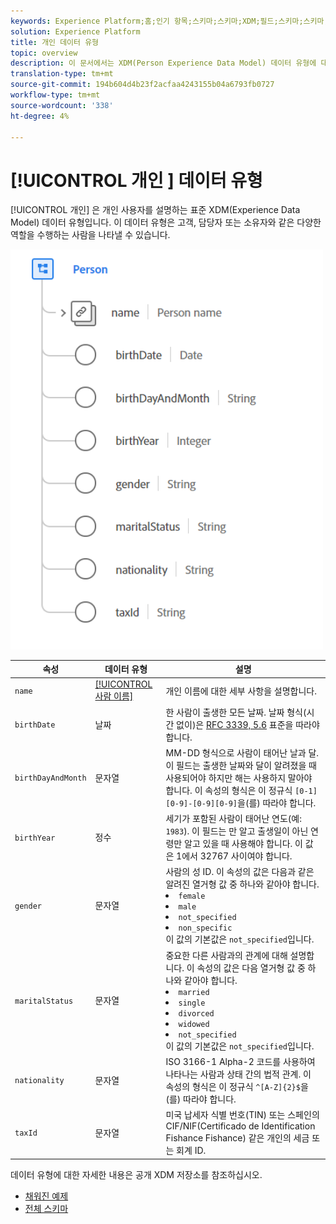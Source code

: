 ```yaml
---
keywords: Experience Platform;홈;인기 항목;스키마;스키마;XDM;필드;스키마;스키마;개인;데이터 유형;데이터 유형;데이터 유형;data-type;
solution: Experience Platform
title: 개인 데이터 유형
topic: overview
description: 이 문서에서는 XDM(Person Experience Data Model) 데이터 유형에 대한 개요를 제공합니다.
translation-type: tm+mt
source-git-commit: 194b604d4b23f2acfaa4243155b04a6793fb0727
workflow-type: tm+mt
source-wordcount: '338'
ht-degree: 4%

---
```



# [!UICONTROL 개인 ] 데이터 유형

[!UICONTROL 개인] 은 개인 사용자를 설명하는 표준 XDM(Experience Data Model) 데이터 유형입니다. 이 데이터 유형은 고객, 담당자 또는 소유자와 같은 다양한 역할을 수행하는 사람을 나타낼 수 있습니다.

<img src="../images/data-types/person.PNG" width="500" /><br />

| 속성 | 데이터 유형 | 설명 |
| --- | --- | --- |
| `name` | [[!UICONTROL 사람 이름]](./person-name.md) | 개인 이름에 대한 세부 사항을 설명합니다. |
| `birthDate` | 날짜 | 한 사람이 출생한 모든 날짜. 날짜 형식(시간 없이)은 [RFC 3339, 5.6](https://tools.ietf.org/html/rfc3339#section-5.6) 표준을 따라야 합니다. |
| `birthDayAndMonth` | 문자열 | MM-DD 형식으로 사람이 태어난 날과 달. 이 필드는 출생한 날짜와 달이 알려졌을 때 사용되어야 하지만 해는 사용하지 말아야 합니다. 이 속성의 형식은 이 정규식 `[0-1][0-9]-[0-9][0-9]`을(를) 따라야 합니다. |
| `birthYear` | 정수 | 세기가 포함된 사람이 태어난 연도(예: `1983`). 이 필드는 만 알고 출생일이 아닌 연령만 알고 있을 때 사용해야 합니다. 이 값은 1에서 32767 사이여야 합니다. |
| `gender` | 문자열 | 사람의 성 ID. 이 속성의 값은 다음과 같은 알려진 열거형 값 중 하나와 같아야 합니다. <li> `female` </li> <li> `male` </li> <li> `not_specified` </li> <li> `non_specific` </li> 이 값의 기본값은 `not_specified`입니다. |
| `maritalStatus` | 문자열 | 중요한 다른 사람과의 관계에 대해 설명합니다. 이 속성의 값은 다음 열거형 값 중 하나와 같아야 합니다. <li> `married` </li> <li> `single` </li> <li> `divorced` </li> <li> `widowed` </li> <li> `not_specified` </li> 이 값의 기본값은 `not_specified`입니다. |
| `nationality` | 문자열 | ISO 3166-1 Alpha-2 코드를 사용하여 나타나는 사람과 상태 간의 법적 관계. 이 속성의 형식은 이 정규식 `^[A-Z]{2}$`을(를) 따라야 합니다. |
| `taxId` | 문자열 | 미국 납세자 식별 번호(TIN) 또는 스페인의 CIF/NIF(Certificado de Identification Fishance Fishance) 같은 개인의 세금 또는 회계 ID. |

데이터 유형에 대한 자세한 내용은 공개 XDM 저장소를 참조하십시오.

* [채워진 예제](https://github.com/adobe/xdm/blob/master/components/datatypes/person/person.example.1.json)
* [전체 스키마](https://github.com/adobe/xdm/blob/master/components/datatypes/person/person.schema.json)